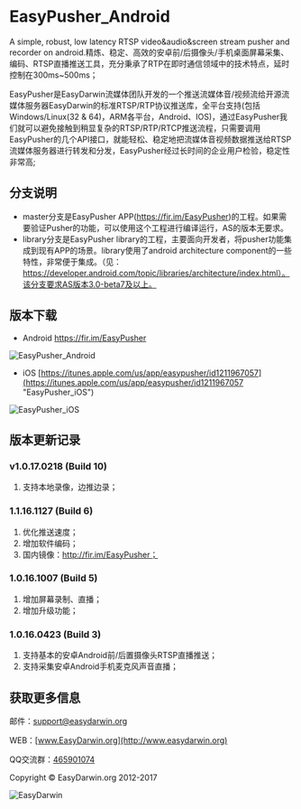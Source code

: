# EasyPusher_Android
A simple, robust, low latency RTSP video&audio&screen stream pusher and recorder on android.精炼、稳定、高效的安卓前/后摄像头/手机桌面屏幕采集、编码、RTSP直播推送工具，充分秉承了RTP在即时通信领域中的技术特点，延时控制在300ms~500ms；

EasyPusher是EasyDarwin流媒体团队开发的一个推送流媒体音/视频流给开源流媒体服务器EasyDarwin的标准RTSP/RTP协议推送库，全平台支持(包括Windows/Linux(32 & 64)，ARM各平台，Android、IOS)，通过EasyPusher我们就可以避免接触到稍显复杂的RTSP/RTP/RTCP推送流程，只需要调用EasyPusher的几个API接口，就能轻松、稳定地把流媒体音视频数据推送给RTSP流媒体服务器进行转发和分发，EasyPusher经过长时间的企业用户检验，稳定性非常高;

## 分支说明 ##
- master分支是EasyPusher APP(https://fir.im/EasyPusher)的工程。如果需要验证Pusher的功能，可以使用这个工程进行编译运行，AS的版本无要求。
- library分支是EasyPusher library的工程，主要面向开发者，将pusher功能集成到现有APP的场景。library使用了android architecture component的一些特性，非常便于集成。（见：https://developer.android.com/topic/libraries/architecture/index.html）。该分支要求AS版本3.0-beta7及以上。

## 版本下载 ##

- Android [https://fir.im/EasyPusher ](https://fir.im/EasyPusher "EasyPusher_Android")

![EasyPusher_Android](http://www.easydarwin.org/skin/bs/images/app/EasyPusher_AN.png)

- iOS [https://itunes.apple.com/us/app/easypusher/id1211967057](https://itunes.apple.com/us/app/easypusher/id1211967057 "EasyPusher_iOS")

![EasyPusher_iOS](http://www.easydarwin.org/skin/bs/images/app/EasyPusher_iOS.png)

## 版本更新记录 ##
### v1.0.17.0218 (Build 10) ###
1. 支持本地录像，边推边录；

### 1.1.16.1127 (Build 6) ###
1. 优化推送速度；
1. 增加软件编码；
1. 国内镜像：http://fir.im/EasyPusher；

### 1.0.16.1007 (Build 5) ###
1. 增加屏幕录制、直播；
1. 增加升级功能；

### 1.0.16.0423 (Build 3) ###
1. 支持基本的安卓Android前/后置摄像头RTSP直播推送；
1. 支持采集安卓Android手机麦克风声音直播；

## 获取更多信息 ##

邮件：[support@easydarwin.org](mailto:support@easydarwin.org) 

WEB：[www.EasyDarwin.org](http://www.easydarwin.org)

QQ交流群：[465901074](http://jq.qq.com/?_wv=1027&k=2G045mo "EasyPusher & EasyRTSPClient")

Copyright &copy; EasyDarwin.org 2012-2017

![EasyDarwin](http://www.easydarwin.org/skin/easydarwin/images/wx_qrcode.jpg)
